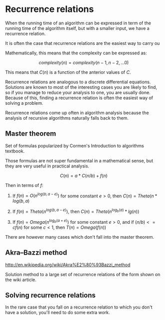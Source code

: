 # Recurrence relations

When the running time of an algorithm can be expressed in term of the running time of the algorithm itself, but with a smaller input, we have a recurrence relation.

It is often the case that recurrence relations are the easiest way to carry ou

Mathematically, this means that the complexity can be expressed as:

$$complexity(n) = complexity(n-1, n-2, ... 0)$$

This means that $C(n)$ is a function of the anterior values of $C$.

Recurrence relations are analogous to a discrete differential equations. Solutions are known to most of the interesting cases you are likely to find, so if you manage to reduce your analysis to one, you are usually done. Because of this, finding a recurrence relation is often the easiest way of solving a problem.

Recurrence relations come up often in algorithm analysis because the analysis of recursive algorithms naturally falls back to them.

## Master theorem

Set of formulas popularized by Cormen's Introduction to algorithms textbook.

Those formulas are not super fundamental in a mathematical sense, but they are very useful in practical analysis.

$$C(n) = a*C(n/b) + f(n)$$

Then in terms of $f$:

1. If $f(n) = O(n^{log(b, a - e)})$ for some constant $e > 0$, then $C(n) = Theta(n*log(b,a)$

2. If $f(n) = Theta(n^{log(b, a - e)})$, then $C(n) = Theta(n^{log_{b}(a)}*lg(n))$

3. If $f(n) = Omega(n^{log_{b}(a + e)})$ for some constant $e > 0$, and if $(n/b) <= cf (n)$ for some $c < 1$, then $T(n) = Omega(f(n))$

There are however many cases which don't fall into the master theorem.

## Akra–Bazzi method

<http://en.wikipedia.org/wiki/Akra%E2%80%93Bazzi_method>

Solution method to a large set of recurrence relations of the form shown on the wiki article.

## Solving recurrence relations

In the rare case that you fall on a recurrence relation to which you don't have a solution, you'll need to do some extra work.
